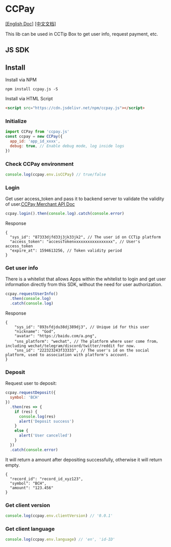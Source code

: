 # CCPay
[[English Doc]](./README.md) [[中文文档]](./README.zh.md)

This lib can be used in CCTip Box to get user info, request payment, etc.

## JS SDK

## Install
Install via NPM
```shell script
npm install ccpay.js -S
```

Install via HTML Script
```html
<script src="https://cdn.jsdelivr.net/npm/ccpay.js"></script>
```

### Initialize
```javascript
import CCPay from 'ccpay.js'
const ccpay = new CCPay({
  app_id: 'app_id_xxxx',
  debug: true, // Enable debug mode, log inside logs
})
```

### Check CCPay environment
```javascript
console.log(ccpay.env.isCCPay) // true/false
```

### Login
Get user access_token and pass it to backend server to validate the validity of user.[CCPay Merchant API Doc](https://hackmd.io/@blockabc/BJoGx_e1D#6-%E6%A0%A1%E9%AA%8C%E7%94%B1-CCTip%C2%B7APP-%E4%B8%8B%E5%8F%91%E7%9A%84-AccessToken)

```javascript
ccpay.login().then(console.log).catch(console.error)
```
Response
```json5
{
  "sys_id": "87333djfd33j3jk33jk2", // The user id on CCTip platform
  "access_token": "accessTokenxxxxxxxxxxxxxxxxx", // User's access_token
  "expire_at": 1594613256, // Token validity period
}
```

### Get user info
There is a whitelist that allows Apps within the whitelist to login and get user information directly from this SDK, without the need for user authorization.

```javascript
ccpay.requestUserInfo()
  .then(console.log)
  .catch(console.log)
```
Response
```json5
{
    "sys_id": "893sfdjdu38dj389dj3", // Unique id for this user
    "nickname": "God",
    "avatar": "https://baidu.com/a.png",
    "sns_platform": "wechat", // The platform where user come from，including wechat/telegram/discord/twitter/reddit for now.
    "sns_id": "222323243f33333", // The user's id on the social platform, used to association with platform's account.
}
```

### Deposit
Request user to deposit:
```javascript
ccpay.requestDeposit({
  symbol: 'BCH'
})
  .then(res => {
    if (res) {
      console.log(res)
      alert('Deposit success')
    }
    else {
      alert('User cancelled')
    }
  })
  .catch(console.error)
```
It will return a amount after depositing successfully, otherwise it will return empty.
```json5
{
  "record_id": "record_id_xyz123",
  "symbol": "BCH",
  "amount": "123.456"
}
```

### Get client version
```javascript
console.log(ccpay.env.clientVersion) // '0.0.1'
```

### Get client language
```javascript
console.log(ccpay.env.language) // 'en', 'id-ID'
```
